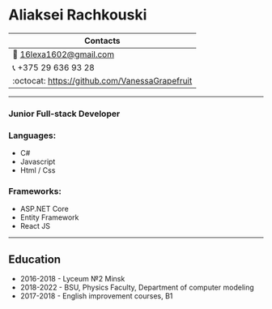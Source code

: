 # **Aliaksei Rachkouski** 

Contacts |
---- | 
:e-mail: 16lexa1602@gmail.com |
:telephone_receiver: +375 29 636 93 28 |
:octocat: https://github.com/VanessaGrapefruit |

-----------

### Junior Full-stack Developer
### Languages:
* C#
* Javascript
* Html / Css
### Frameworks:
* ASP.NET Core
* Entity Framework
* React JS

---------------

## Education

* 2016-2018 - Lyceum №2 Minsk
* 2018-2022 - BSU, Physics Faculty, Department of computer modeling
* 2017-2018 - English improvement courses, B1






